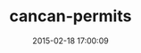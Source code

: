 ---
layout: post
title:  "cancan-permits"
repo:   "kristianmandrup/cancan-permits"
date:   2015-02-18 17:00:09
gemurl: http://github.com/kristianmandrup/cancan-permits
---